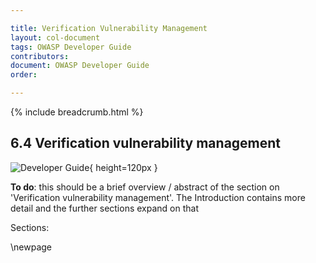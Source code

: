 ```yaml
---

title: Verification Vulnerability Management
layout: col-document
tags: OWASP Developer Guide
contributors:
document: OWASP Developer Guide
order:

---
```


{% include breadcrumb.html %}

## 6.4 Verification vulnerability management

![Developer Guide](../assets/images/dg_wip.png){ height=120px }

**To do**: this should be a brief overview / abstract of the section on 'Verification vulnerability management'.
The Introduction contains more detail and the further sections expand on that

Sections:

\newpage
